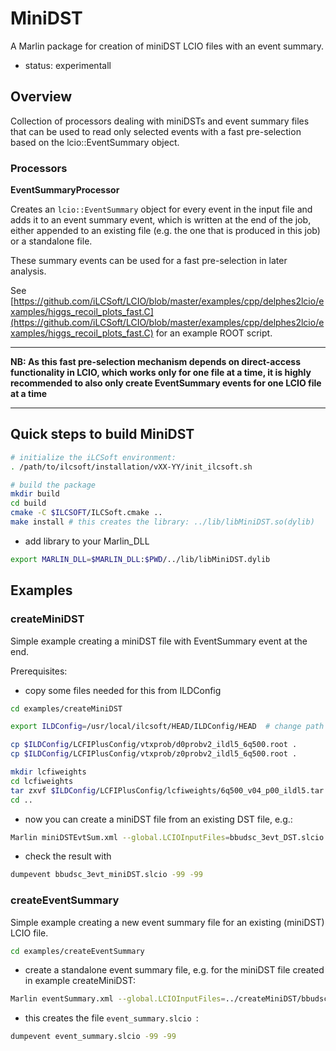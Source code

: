 # MiniDST
A Marlin package for creation of miniDST LCIO files with an event summary.
- status: experimentall


## Overview

Collection of processors dealing with miniDSTs and event summary files that 
can be used to read only selected events with a fast pre-selection based
on the lcio::EventSummary object.

### Processors

**EventSummaryProcessor**

Creates an `lcio::EventSummary` object for every event in the input file and adds it to an
event summary event, which is written at the end of the job, either appended to an existing 
file (e.g. the one that is produced in this job) or a standalone file.

These summary events can be used for a fast pre-selection in later analysis.

See [https://github.com/iLCSoft/LCIO/blob/master/examples/cpp/delphes2lcio/examples/higgs_recoil_plots_fast.C](https://github.com/iLCSoft/LCIO/blob/master/examples/cpp/delphes2lcio/examples/higgs_recoil_plots_fast.C) for an example ROOT script.

---

**NB: As this fast pre-selection mechanism depends on direct-access functionality in LCIO, which works only for one file at a time, it is
highly recommended to also only create EventSummary events for one LCIO file at a time**

---

## Quick steps to build MiniDST

```sh
# initialize the iLCSoft environment:
. /path/to/ilcsoft/installation/vXX-YY/init_ilcsoft.sh

# build the package
mkdir build
cd build
cmake -C $ILCSOFT/ILCSoft.cmake ..
make install # this creates the library: ../lib/libMiniDST.so(dylib)
```

- add library to your Marlin_DLL

```sh
export MARLIN_DLL=$MARLIN_DLL:$PWD/../lib/libMiniDST.dylib
```



## Examples

### createMiniDST

Simple example creating a miniDST file with EventSummary event at the end.

Prerequisites:
- copy some files needed for this from ILDConfig

```sh
cd examples/createMiniDST

export ILDConfig=/usr/local/ilcsoft/HEAD/ILDConfig/HEAD  # change path as needed

cp $ILDConfig/LCFIPlusConfig/vtxprob/d0probv2_ildl5_6q500.root .
cp $ILDConfig/LCFIPlusConfig/vtxprob/z0probv2_ildl5_6q500.root .

mkdir lcfiweights
cd lcfiweights
tar zxvf $ILDConfig/LCFIPlusConfig/lcfiweights/6q500_v04_p00_ildl5.tar.gz
cd ..

```

- now you can create a miniDST file from an existing DST file, e.g.:

```sh
Marlin miniDSTEvtSum.xml --global.LCIOInputFiles=bbudsc_3evt_DST.slcio --constant.LCIOOutputFile=bbudsc_3evt_miniDST.slcio
```

- check the result with

```sh
dumpevent bbudsc_3evt_miniDST.slcio -99 -99
```


### createEventSummary

Simple example creating a new event summary file for an existing (miniDST) LCIO file.


```sh
cd examples/createEventSummary
```

- create a standalone event summary file, e.g. for the miniDST file created in example createMiniDST:

```sh
Marlin eventSummary.xml --global.LCIOInputFiles=../createMiniDST/bbudsc_3evt_miniDST.slcio 
```

- this creates the file `event_summary.slcio `:

```sh
dumpevent event_summary.slcio -99 -99
```
